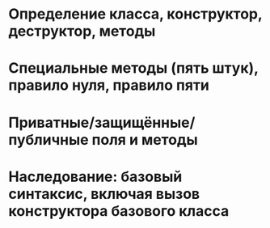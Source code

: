 # Определение класса, конструктор, деструктор, методы

# Специальные методы (пять штук), правило нуля, правило пяти

# Приватные/защищённые/публичные поля и методы

# Наследование: базовый синтаксис, включая вызов конструктора базового класса

